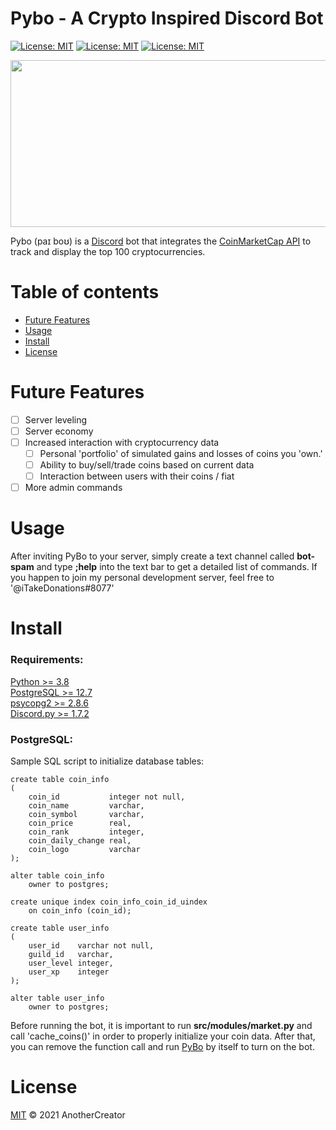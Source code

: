# Pybo - A Crypto Inspired Discord Bot 
[![License: MIT](https://img.shields.io/badge/License-MIT-yellow.svg)](https://opensource.org/licenses/MIT) [![License: MIT](https://img.shields.io/badge/Development_Server-PyBo-blue.svg)](https://discord.gg/25wb7AbaV5) [![License: MIT](https://img.shields.io/badge/Invite-PyBo-blue.svg)](https://discord.com/api/oauth2/authorize?client_id=733004304855597056&permissions=2435968598&scope=bot%20applications.commands)

<p align="center">
  <img width="676" height="267" src="https://github.com/AnotherCreator/Pybo-Discord-Bot/blob/master/images/Pybo_Banner.png">
</p>


Pybo (paɪ boʊ) is a [Discord](https://discord.com/brand-new) bot that integrates the 
[CoinMarketCap API](https://coinmarketcap.com/) to track and display the top 100 cryptocurrencies.


# Table of contents
- [Future Features](#future-features)
- [Usage](#usage)
- [Install](#install)
- [License](#license)

# Future Features

- [ ] Server leveling
- [ ] Server economy
- [ ] Increased interaction with cryptocurrency data
    - [ ] Personal 'portfolio' of simulated gains and losses of coins you 'own.'
    - [ ] Ability to buy/sell/trade coins based on current data
    - [ ] Interaction between users with their coins / fiat
- [ ] More admin commands

# Usage

After inviting PyBo to your server, simply create a text channel called __bot-spam__ and type __;help__ into the
text bar to get a detailed list of commands. If you happen to join my personal development server, feel free to '@iTakeDonations#8077'  

# Install

### Requirements:
[Python >= 3.8](https://www.python.org/downloads/ "Python Download Page")  
[PostgreSQL >= 12.7](https://www.postgresql.org/download/ "PostgreSQL Download Page")  
[psycopg2 >= 2.8.6](https://pypi.org/project/psycopg2/ "Library Download")  
[Discord.py >= 1.7.2](https://discordpy.readthedocs.io/en/stable/intro.html "Library Download")

### PostgreSQL: 

Sample SQL script to initialize database tables:  
``` PostgreSQL
create table coin_info
(
    coin_id           integer not null,
    coin_name         varchar,
    coin_symbol       varchar,
    coin_price        real,
    coin_rank         integer,
    coin_daily_change real,
    coin_logo         varchar
);

alter table coin_info
    owner to postgres;

create unique index coin_info_coin_id_uindex
    on coin_info (coin_id);

create table user_info
(
    user_id    varchar not null,
    guild_id   varchar,
    user_level integer,
    user_xp    integer
);

alter table user_info
    owner to postgres;
```

Before running the bot, it is important to run __src/modules/market.py__ and call 'cache_coins()' in order to properly
initialize your coin data. After that, you can remove the function call and run [PyBo](src/pybo.py) by itself to turn
on the bot.

# License
[MIT](../LICENSE) © 2021 AnotherCreator
